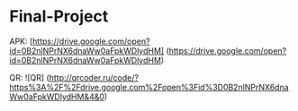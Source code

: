 # Final-Project

APK: [https://drive.google.com/open?id=0B2nlNPrNX6dnaWw0aFpkWDlydHM] (https://drive.google.com/open?id=0B2nlNPrNX6dnaWw0aFpkWDlydHM)

QR: ![QR] (http://qrcoder.ru/code/?https%3A%2F%2Fdrive.google.com%2Fopen%3Fid%3D0B2nlNPrNX6dnaWw0aFpkWDlydHM&4&0)
